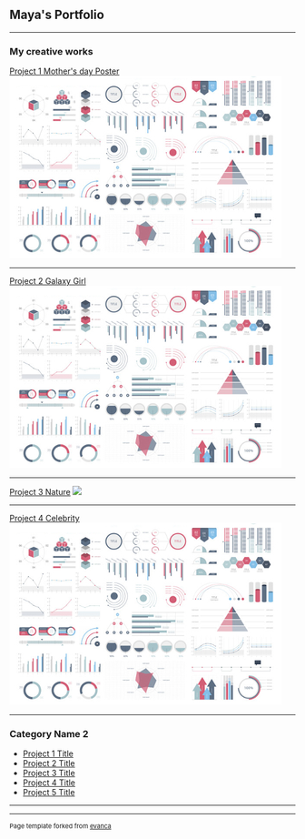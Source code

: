 ## Maya's Portfolio

---

### My creative works

[Project 1 Mother's day Poster](/sample_page)
<img src="images/dummy_thumbnail.jpg?raw=true"/>

---
[Project 2 Galaxy Girl](/pdf/sample_presentation.pdf)
<img src="images/dummy_thumbnail.jpg?raw=true"/>

---
[Project 3 Nature](http://example.com/)
<img src="images/Nature day.png?raw=true"/>

---
[Project 4 Celebrity](http://example.com/)
<img src="images/dummy_thumbnail.jpg?raw=true"/>

---

### Category Name 2

- [Project 1 Title](http://example.com/)
- [Project 2 Title](http://example.com/)
- [Project 3 Title](http://example.com/)
- [Project 4 Title](http://example.com/)
- [Project 5 Title](http://example.com/)

---




---
<p style="font-size:11px">Page template forked from <a href="https://github.com/evanca/quick-portfolio">evanca</a></p>
<!-- Remove above link if you don't want to attibute -->
